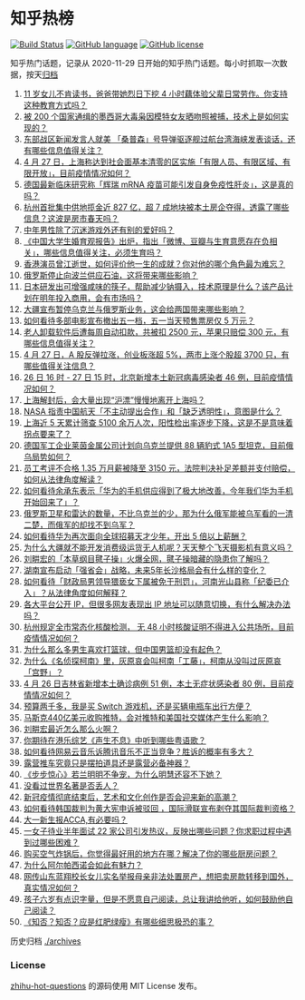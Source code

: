 # 知乎热榜
[![Build Status](https://github.com/ToWeLong/zhihu-hot-questions/workflows/CI/badge.svg)](https://github.com/ToWeLong/zhihu-hot-questions/actions)
[![GitHub language](https://img.shields.io/badge/language-golang-orange.svg)](https://golang.org/)
[![GitHub license](https://img.shields.io/github/license/ToWeLong/zhihu-hot-questions)](https://github.com/ToWeLong/zhihu-hot-questions/blob/main/LICENSE)

知乎热门话题，记录从 2020-11-29 日开始的知乎热门话题。每小时抓取一次数据，按天[归档](./archives)

<!-- BEGIN -->

1. [11  岁女儿不肯读书，爸爸带她烈日下挖 4 小时藕体验父辈日常劳作。你支持这种教育方式吗？](https://www.zhihu.com/question/530117365)
1. [被 200 个国家通缉的墨西哥大毒枭因模特女友晒吻照被捕，技术上是如何实现的？](https://www.zhihu.com/question/528699909)
1. [东部战区新闻发言人就美 「桑普森」号导弹驱逐舰过航台湾海峡发表谈话，还有哪些信息值得关注？](https://www.zhihu.com/question/530237792)
1. [4 月 27 日，上海称达到社会面基本清零的区实施「有限人员、有限区域、有限开放」，目前疫情情况如何？](https://www.zhihu.com/question/530245987)
1. [德国最新临床研究称「辉瑞 mRNA 疫苗可能引发自身免疫性肝炎」，这是真的吗？](https://www.zhihu.com/question/530229059)
1. [杭州首批集中供地揽金近 827 亿，超 7 成地块被本土房企夺得，透露了哪些信息？这波是房市春天吗？](https://www.zhihu.com/question/530092259)
1. [中年男性除了沉迷游戏外还有别的爱好吗？](https://www.zhihu.com/question/459226864)
1. [《中国大学生婚育观报告》出炉，指出「微博、豆瓣与生育意愿存在负相关」，哪些信息值得关注，必须生育吗？](https://www.zhihu.com/question/530053859)
1. [香港演员曾江逝世，如何评价他一生的成就？你对他的哪个角色最为难忘？](https://www.zhihu.com/question/530294167)
1. [俄罗斯停止向波兰供应石油，这将带来哪些影响？](https://www.zhihu.com/question/530183286)
1. [日本研发出可增强咸味的筷子，帮助减少钠摄入，技术原理是什么？该产品计划在明年投入商用，会有市场吗？](https://www.zhihu.com/question/528809671)
1. [大疆宣布暂停乌克兰与俄罗斯业务，这会给两国带来哪些影响？](https://www.zhihu.com/question/530250018)
1. [如何看待多部电影宣布撤出五一档，五一当天预售票房仅 5 万元？](https://www.zhihu.com/question/530177506)
1. [老人卸载软件后遭每周自动扣款，共被扣 2500 元，苹果只赔偿 300 元，有哪些信息值得关注？](https://www.zhihu.com/question/530061113)
1. [4 月 27 日，A 股反弹拉涨，创业板涨超 5%，两市上涨个股超 3700 只，有哪些值得关注信息？](https://www.zhihu.com/question/530283149)
1. [26 日 16 时 - 27 日 15 时，北京新增本土新冠病毒感染者 46 例，目前疫情情况如何？](https://www.zhihu.com/question/530301682)
1. [上海解封后，会大量出现“沪漂”慢慢地离开上海吗？](https://www.zhihu.com/question/526241796)
1. [NASA 指责中国航天「不主动提出合作」和「缺乏透明性」，意图是什么？](https://www.zhihu.com/question/530322882)
1. [上海近 5 天累计筛查 5100 余万人次，阳性检出率逐步下降，这是不是意味着拐点要来了？](https://www.zhihu.com/question/530246413)
1. [德国军工企业莱茵金属公司计划向乌克兰提供 88 辆豹式 1A5 型坦克，目前俄乌局势如何？](https://www.zhihu.com/question/530115872)
1. [员工考评不合格 1.35 万月薪被降至 3150 元，法院判决补足差额并支付赔偿，如何从法律角度解读？](https://www.zhihu.com/question/530243461)
1. [如何看待余承东表示「华为的手机供应得到了极大地改善，今年我们华为手机开始回来了」？](https://www.zhihu.com/question/530257840)
1. [俄罗斯卫星和雷达的数量，不比乌克兰的少，那为什么俄军能被乌军看的一清二楚，而俄军的却找不到乌军？](https://www.zhihu.com/question/529797329)
1. [如何看待华为再次面向全球招募天才少年，开出 5 倍以上薪酬？](https://www.zhihu.com/question/530076187)
1. [为什么大疆就不能开发消费级运货无人机呢？天天整个飞天摄影机有意义吗？](https://www.zhihu.com/question/529728698)
1. [刘畊宏的「本草纲目毽子操」火爆全网，毽子操暗藏的隐患你了解吗？](https://www.zhihu.com/question/529927856)
1. [湖南宣布启动「强省会」战略，未来5年长沙格局会有什么样的变化？](https://www.zhihu.com/question/529887197)
1. [如何看待「财政局男领导猥亵女下属被免于刑罚」，河南光山县称「纪委已介入」？从法律角度如何解释？](https://www.zhihu.com/question/529959329)
1. [各大平台公开 IP，但很多网友表现出 IP 地址可以随意切换，有什么解决办法吗？](https://www.zhihu.com/question/529257412)
1. [杭州规定全市常态化核酸检测， 无 48 小时核酸证明不得进入公共场所，目前疫情情况如何？](https://www.zhihu.com/question/530331047)
1. [为什么那么多男生喜欢打篮球，但中国男篮却没有起色？](https://www.zhihu.com/question/529045463)
1. [为什么《名侦探柯南》里，灰原哀会叫柯南「工藤」，柯南从没叫过灰原哀「宫野」？](https://www.zhihu.com/question/528238881)
1. [4 月 26 日吉林省新增本土确诊病例 51 例，本土无症状感染者 80 例，目前疫情情况如何？](https://www.zhihu.com/question/530234258)
1. [预算两千多，我是买 Switch 游戏机，还是买辆电瓶车出行方便？](https://www.zhihu.com/question/516480368)
1. [马斯克440亿美元收购推特，会对推特和美国社交媒体产生什么影响？](https://www.zhihu.com/question/530057223)
1. [刘畊宏最近怎么那么火啊？](https://www.zhihu.com/question/529300110)
1. [你期待在港乐综艺《声生不息》中听到哪些粤语歌？](https://www.zhihu.com/question/529728856)
1. [如何看待网易云音乐诉腾讯音乐不正当竞争？胜诉的概率有多大？](https://www.zhihu.com/question/530244336)
1. [露营推车究竟只是摆拍道具还是露营必备神器？](https://www.zhihu.com/question/529892791)
1. [《步步惊心》若兰明明不争宠，为什么明慧还容不下她？](https://www.zhihu.com/question/529280656)
1. [没看过世界名著是否丢人？](https://www.zhihu.com/question/20771084)
1. [新冠疫情彻底结束后，艺术和文化创作是否会迎来新的高潮？](https://www.zhihu.com/question/530103730)
1. [如何看待韩国裁判为黄大宪申诉被驳回 ，国际滑联宣布剥夺其国际裁判资格？](https://www.zhihu.com/question/530281096)
1. [大一新生报ACCA,有必要吗？](https://www.zhihu.com/question/37567837)
1. [一女子待业半年面试 22 家公司引发热议，反映出哪些问题？你求职过程中遇到过哪些困难？](https://www.zhihu.com/question/530286608)
1. [购买空气炸锅后，你觉得最好用的地方在哪？解决了你的哪些厨房问题？](https://www.zhihu.com/question/327978001)
1. [为什么阿尔帕西诺会如此有魅力？](https://www.zhihu.com/question/22032390)
1. [网传山东蓝翔校长女儿实名举报母亲非法处置房产，想把卖房款转移到国外，真实情况如何？](https://www.zhihu.com/question/530338261)
1. [孩子六岁有点识字量，但是不愿意自己阅读，总让我讲给他听，如何鼓励他自己阅读？](https://www.zhihu.com/question/529367292)
1. [《知否？知否？应是红肥绿瘦》有哪些细思极恐的事？](https://www.zhihu.com/question/313919075)

<!-- END -->

历史归档 [./archives](./archives)


### License
[zhihu-hot-questions](https://github.com/towelong/zhihu-hot-questions) 的源码使用 MIT License 发布。